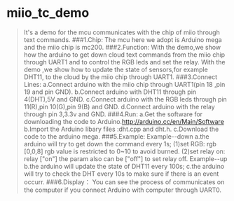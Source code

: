 miio_tc_demo
============

>It's a demo for the mcu communicates with the chip of miio through text commands. 
###1.Chip:
>    The mcu here we adopt is Arduino mega and the miio chip is mc200.
###2.Function:
>    With the demo,we show how the arduino to get down cloud text commands from the miio chip through UART1 and to control the RGB leds and set the relay.
>    With the demo ,we show how to update the state of sensors,for example DHT11, to the cloud by the miio chip through UART1.
###3.Connect Lines:
>    a.Connect arduino with the miio chip through UART1(pin 18 ,pin 19 and pin GND).
>    b.Connect arduino with DHT11 through pin 4(DHT),5V and GND.
>    c.Connect arduino with the RGB leds through pin 11(R),pin 10(G),pin 9(B) and GND.
>    d.Connect arduino with the relay through pin 3,3.3v and GND.
###4.Run:
>    a.Get the software for downloading the code to Arduino.http://arduino.cc/en/Main/Software 
>    b.Import the Arduino libary files :dht.cpp and dht.h. 
>    c.Download the code to the arduino mega.
###5.Example:
>  Example--down
>    a.the arduino will try to get down the command every 1s;
>     (1)set RGB:       rgb  [0,0,8]
>       rgb value is restricted to 0~10 to avoid burned.
>    (2)set relay on:  relay  ["on"]
>     the param also can be ["off"] to set relay off.
>  Example--up
>  b.the arduino will update the state of DHT11 every 100s;
>  c.the arduino will try to check the DHT every 10s to make sure if there is an event occurr.
###6.Display：
>  You can see the process of communicates on the computer if you connect Arduino with computer through UART0. 
